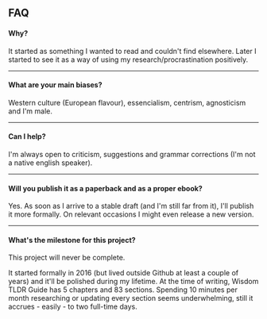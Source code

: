 ## FAQ

#### Why?

It started as something I wanted to read and couldn't find elsewhere. Later I started to see it as a way of using my research/procrastination positively.

---

#### What are your main biases?

Western culture (European flavour), essencialism, centrism, agnosticism and I'm male.

---

#### Can I help?

I'm always open to criticism, suggestions and grammar corrections (I'm not a native english speaker).

---

#### Will you publish it as a paperback and as a proper ebook?

Yes. As soon as I arrive to a stable draft (and I'm still far from it), I'll publish it more formally. On relevant occasions I might even release a new version.

---

#### What's the milestone for this project?

This project will never be complete.

It started formally in 2016 (but lived outside Github at least a couple of years) and it'll be polished during my lifetime. At the time of writing, Wisdom TLDR Guide has 5 chapters and 83 sections. Spending 10 minutes per month researching or updating every section seems underwhelming, still it accrues - easily - to two full-time days.